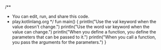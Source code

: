 /**
 * You can edit, run, and share this code.
 * play.kotlinlang.org
 */
fun main() {
    println("Use the val keyword when the value doesn't change.")
    println("Use the word var keyword when the value can change.")
    println("When you define a function, you define the parameters that can be passed to it.")
    println("When you call a function, you pass the arguments for the parameters.")
}
